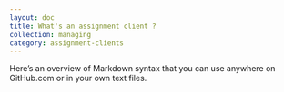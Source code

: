 ```yaml
---
layout: doc
title: What's an assignment client ?
collection: managing
category: assignment-clients
---
```



Here&rsquo;s an overview of Markdown syntax that you can use anywhere on GitHub.com or in your own text files.

